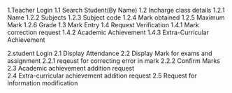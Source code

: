 1.Teacher Login
   1.1 Search Student(By Name)
   1.2 Incharge class details
        1.2.1 Name
        1.2.2 Subjects
        1.2.3 Subject code
        1.2.4 Mark obtained
        1.2.5 Maximum Mark
        1.2.6 Grade
   1.3 Mark Entry
   1.4 Request Verification
       1.4.1 Mark correction request
       1.4.2 Academic Achievement
       1.4.3 Extra-Curricular Achievement

2.student Login
  2.1 Display Attendance
  2.2 Display Mark for exams and assignment
       2.2.1 reqeust for correcting error in mark
       2.2.2 Confirm Marks
  2.3 Academic achievement addition request     
  2.4 Extra-curricular achievement addition request
  2.5 Request for Information modification
  
